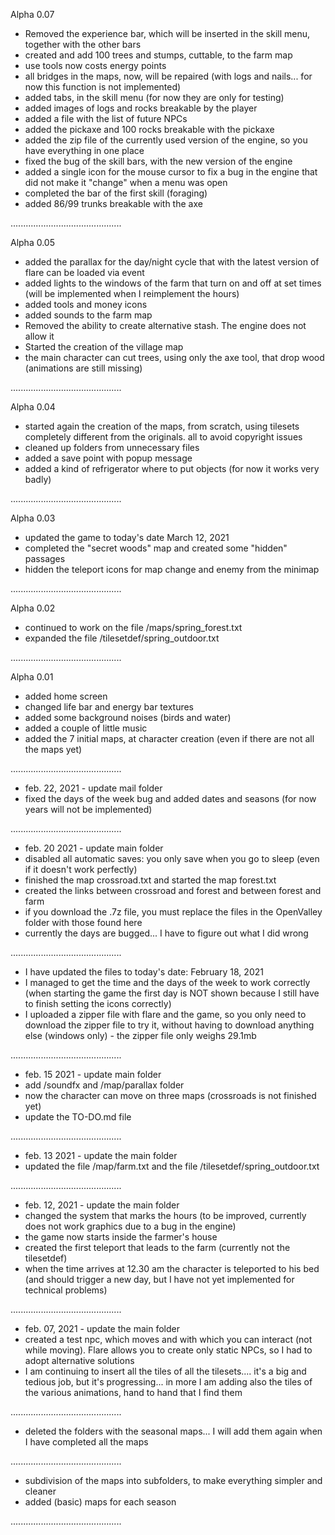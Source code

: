 
Alpha 0.07

* Removed the experience bar, which will be inserted in the skill menu, together with the other bars
* created and add 100 trees and stumps, cuttable, to the farm map
* use tools now costs energy points
* all bridges in the maps, now, will be repaired (with logs and nails... for now this function is not implemented)
* added tabs, in the skill menu (for now they are only for testing)
* added images of logs and rocks breakable by the player
* added a file with the list of future NPCs
* added the pickaxe and 100 rocks breakable with the pickaxe
* added the zip file of the currently used version of the engine, so you have everything in one place
* fixed the bug of the skill bars, with the new version of the engine
* added a single icon for the mouse cursor to fix a bug in the engine that did not make it "change" when a menu was open
* completed the bar of the first skill (foraging)
* added 86/99 trunks breakable with the axe

............................................

Alpha 0.05

* added the parallax for the day/night cycle that with the latest version of flare can be loaded via event
* added lights to the windows of the farm that turn on and off at set times (will be implemented when I reimplement the hours)
* added tools and money icons
* added sounds to the farm map
* Removed the ability to create alternative stash. The engine does not allow it
* Started the creation of the village map
* the main character can cut trees, using only the axe tool, that drop wood (animations are still missing)

............................................

Alpha 0.04

* started again the creation of the maps, from scratch, using tilesets completely different from the originals. all to avoid copyright issues
* cleaned up folders from unnecessary files
* added a save point with popup message
* added a kind of refrigerator where to put objects (for now it works very badly)

............................................

Alpha 0.03

* updated the game to today's date March 12, 2021
* completed the "secret woods" map and created some "hidden" passages
* hidden the teleport icons for map change and enemy from the minimap

............................................

Alpha 0.02

* continued to work on the file /maps/spring_forest.txt
* expanded the file /tilesetdef/spring_outdoor.txt

............................................

Alpha 0.01

* added home screen
* changed life bar and energy bar textures
* added some background noises (birds and water)
* added a couple of little music
* added the 7 initial maps, at character creation (even if there are not all the maps yet)

............................................

* feb. 22, 2021 - update mail folder
* fixed the days of the week bug and added dates and seasons (for now years will not be implemented)

............................................

* feb. 20 2021 - update main folder
* disabled all automatic saves: you only save when you go to sleep (even if it doesn't work perfectly)
* finished the map crossroad.txt and started the map forest.txt
* created the links between crossroad and forest and between forest and farm
* if you download the .7z file, you must replace the files in the OpenValley folder with those found here
* currently the days are bugged... I have to figure out what I did wrong

............................................

* I have updated the files to today's date: February 18, 2021
* I managed to get the time and the days of the week to work correctly (when starting the game the first day is NOT shown because I still have to finish setting the icons correctly)
* I uploaded a zipper file with flare and the game, so you only need to download the zipper file to try it, without having to download anything else (windows only) - the zipper file only weighs 29.1mb

............................................

* feb. 15 2021 - update main folder
* add /soundfx and /map/parallax folder
* now the character can move on three maps (crossroads is not finished yet)
* update the TO-DO.md file

............................................

* feb. 13 2021 - update the main folder
* updated the file /map/farm.txt and the file /tilesetdef/spring_outdoor.txt

............................................

* feb. 12, 2021 - update the main folder
* changed the system that marks the hours (to be improved, currently does not work graphics due to a bug in the engine)
* the game now starts inside the farmer's house
* created the first teleport that leads to the farm (currently not the tilesetdef)
* when the time arrives at 12.30 am the character is teleported to his bed (and should trigger a new day, but I have not yet implemented for technical problems)

............................................

* feb. 07, 2021 - update the main folder
* created a test npc, which moves and with which you can interact (not while moving). Flare allows you to create only static NPCs, so I had to adopt alternative solutions
* I am continuing to insert all the tiles of all the tilesets.... it's a big and tedious job, but it's progressing... in more I am adding also the tiles of the various animations, hand to hand that I find them

............................................

* deleted the folders with the seasonal maps... I will add them again when I have completed all the maps

............................................

* subdivision of the maps into subfolders, to make everything simpler and cleaner
* added (basic) maps for each season

............................................